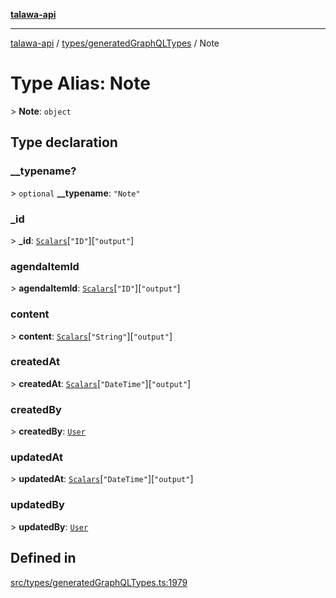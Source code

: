 [**talawa-api**](../../../README.md)

***

[talawa-api](../../../modules.md) / [types/generatedGraphQLTypes](../README.md) / Note

# Type Alias: Note

\> **Note**: `object`

## Type declaration

### \_\_typename?

\> `optional` **\_\_typename**: `"Note"`

### \_id

\> **\_id**: [`Scalars`](Scalars.md)\[`"ID"`\]\[`"output"`\]

### agendaItemId

\> **agendaItemId**: [`Scalars`](Scalars.md)\[`"ID"`\]\[`"output"`\]

### content

\> **content**: [`Scalars`](Scalars.md)\[`"String"`\]\[`"output"`\]

### createdAt

\> **createdAt**: [`Scalars`](Scalars.md)\[`"DateTime"`\]\[`"output"`\]

### createdBy

\> **createdBy**: [`User`](User.md)

### updatedAt

\> **updatedAt**: [`Scalars`](Scalars.md)\[`"DateTime"`\]\[`"output"`\]

### updatedBy

\> **updatedBy**: [`User`](User.md)

## Defined in

[src/types/generatedGraphQLTypes.ts:1979](https://github.com/PalisadoesFoundation/talawa-api/blob/5c5b29a0ea487bda8306089fe128f43f3be29f94/src/types/generatedGraphQLTypes.ts#L1979)

